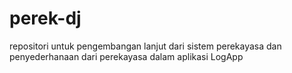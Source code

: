 # perek-dj
repositori untuk pengembangan lanjut dari sistem perekayasa dan penyederhanaan dari perekayasa dalam aplikasi LogApp
